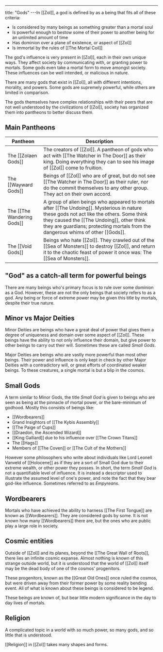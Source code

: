 ---
title: "Gods"
---In [[Zol]], a god is defined by as a being that fits all of these criteria:
- Is considered by many beings as something greater than a mortal soul
- Is powerful enough to bestow some of their power to another being for an unlimited amount of time
- Has dominion over a plane of existence, or aspect of [[Zol]]
- Is immortal by the rules of [[The Mortal Coil]]

The god's influence is very present in [[Zol]], each in their own unique ways. They affect society by communicating with, or granting power to mortals. Some gods even take a mortal form to move amongst society. These influences can be well intended, or malicious in nature.

There are many gods that exist in [[Zol]], all with different intentions, morality, and powers. Some gods are supremely powerful, while others are limited in comparison. 

The gods themselves have complex relationships with their peers that are not well understood by the civilizations of [[Zol]], society has organized them into pantheons to better discuss them.

## Main Pantheons

Pantheon | Description
------------ | ------------
The [[Zolaen Gods]] | The creators of [[Zol]]. A pantheon of gods who act with [[The Watcher in The Door]] as their king. Doing everything they can to see his image of [[Zol]] come to fruition.
The [[Wayward Gods]] |  Beings of [[Zol]] who are of great, but do not see [[The Watcher in The Door]] as their ruler, nor do the commit themselves to any other group. They act on their own accord.
The [[The Wandering Gods]] | A group of alien beings who appeared to mortals after [[The Undoing]]. Mysterious in nature these gods not act like the others. Some think they caused the [[The Undoing]], other think they are guardians; protecting mortals from the dangerous whims of other [[Gods]].
The [[Void Gods]] | Beings who hate [[Zol]]. They crawled out of the [[Sea of Monsters]] to destroy [[Zol]], and return it to the chaotic feast of power it once was: The [[Sea of Monsters]].

## "God" as a catch-all term for powerful beings
There are many beings who's primary focus is to rule over some dominion as a God. However, these are not the only beings that society refers to as a god. Any being or force of extreme power may be given this title by mortals, despite their true nature.

## Minor vs Major Deities
Minor Deities are beings who have a great deal of power that gives them a degree of uniqueness and domain over some aspect of [[Zol]]. These beings have the ability to not only influence their domain, but give power to other beings to carry out their will. Sometimes these are called *Small Gods*.

Major Deities are beings who are vastly more powerful than most other beings. Their power and influence is only kept in check by other Major Deities with a contradictory will, or great efforts of coordinated weaker beings. To these creatures, a single mortal is but a blip in the cosmos. 

## Small Gods
A term similar to Minor Gods, the title *Small God* is given to beings who are seen as being at the pinnacle of mortal power, or the bare-minimum of godhood. Mostly this consists of beings like:
- [[Wordbearers]]
- Grand Insightors of [[The Kybis Assembly]]
- [[The Paige of Cups]]
- [[Draedon, the Ascended Wizard]]
- [[King Galliard]] due to his influence over [[The Crown Titans]]
- The [[Hags]]
- Members of [[The Coven]] or [[The Cult of the Mothers]]

However some philosophers who write about individuals like Lord Leonell Vanveld of [[Holocene]] as if they are a sort of Small God due to their extreme wealth, or other power they posses. In short, the term *Small God* is not a quantifiable level of influence. It is instead a descriptor used to illustrate the assumed level of one's power, and note the fact that they bear god-like influence. Sometimes referred to as *Empyreans*.

## Wordbearers
Mortals who have achieved the ability to harness [[The First Tongue]] are known as [[Wordbearers]]. They are considered gods by some. It is not known how many [[Wordbearers]] there are, but the ones who are public play a large role in society.

## Cosmic entities
Outside of [[Zol]] and its planes, beyond the [[The Great Wall of Roots]], there lies an infinite cosmic expanse. Almost nothing is known of this strange outside world, but it is understood that the world of [[Zol]] itself may be the dead body of one of the cosmos' progenitors. 

These progenitors, known as the [[Great Old Ones]] once ruled the cosmos, but were driven away from their former power by some reality bending event. All of what is known about these beings is considered to be legend.

These beings are known of, but bear little modern significance in the day to day lives of mortals.

## Religion
A complicated topic in a world with so much power, so many gods, and so little that is understood. 

[[Religion]] in [[Zol]] takes many shapes and forms.

